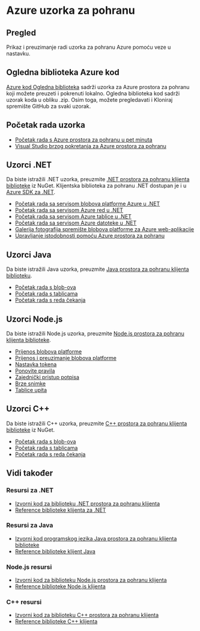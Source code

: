 <properties
    pageTitle="Azure uzorka za pohranu | Microsoft Azure"
    description="Prikaz, preuzmite i pokrenite uzorak koda i aplikacije za Azure prostora za pohranu. Otkrijte Uvod uzorka za blob-ova, redove, tablice i datoteka pomoću biblioteka klijenta za pohranu .NET, Java, Node.js i C++."
    services="storage"
    documentationCenter="na"
    authors="tamram"
    manager="carmonm"
    editor="tysonn" />
<tags
    ms.service="storage"
    ms.devlang="na"
    ms.topic="article"
    ms.tgt_pltfrm="na"
    ms.workload="storage"
    ms.date="09/21/2016"
    ms.author="tamram" />

# <a name="azure-storage-samples"></a>Azure uzorka za pohranu

## <a name="overview"></a>Pregled
Prikaz i preuzimanje radi uzorka za pohranu Azure pomoću veze u nastavku.

## <a name="azure-code-sample-library"></a>Ogledna biblioteka Azure kod

[Azure kod Ogledna biblioteka](https://azure.microsoft.com/documentation/samples/?service=storage) sadrži uzorka za Azure prostora za pohranu koji možete preuzeti i pokrenuti lokalno. Ogledna biblioteka kod sadrži uzorak koda u obliku .zip. Osim toga, možete pregledavati i Kloniraj spremište GitHub za svaki uzorak.

## <a name="getting-started-samples"></a>Početak rada uzorka

* [Početak rada s Azure prostora za pohranu u pet minuta](storage-getting-started-guide.md)
* [Visual Studio brzog pokretanja za Azure prostora za pohranu](https://github.com/Azure/azure-storage-net/tree/master/Samples/GettingStarted/VisualStudioQuickStarts)

## <a name="net-samples"></a>Uzorci .NET

Da biste istražili .NET uzorka, preuzmite [.NET prostora za pohranu klijenta biblioteke](https://www.nuget.org/packages/WindowsAzure.Storage/) iz NuGet. Klijentska biblioteka za pohranu .NET dostupan je i u [Azure SDK za .NET](https://azure.microsoft.com/downloads/).

* [Početak rada sa servisom blobova platforme Azure u .NET](https://azure.microsoft.com/documentation/samples/storage-blob-dotnet-getting-started/)
* [Početak rada sa servisom Azure red u .NET](https://azure.microsoft.com/documentation/samples/storage-queue-dotnet-getting-started/)
* [Početak rada sa servisom Azure tablice u .NET](https://azure.microsoft.com/documentation/samples/storage-table-dotnet-getting-started/)
* [Početak rada sa servisom Azure datoteke u .NET](https://azure.microsoft.com/documentation/samples/storage-file-dotnet-getting-started/)
* [Galerija fotografija spremište blobova platforme za Azure web-aplikacije](https://azure.microsoft.com/documentation/samples/storage-blobs-dotnet-webapp/)
* [Upravljanje istodobnosti pomoću Azure prostora za pohranu](https://code.msdn.microsoft.com/Managing-Concurrency-using-56018114)

## <a name="java-samples"></a>Uzorci Java

Da biste istražili Java uzorka, preuzmite [Java prostora za pohranu klijenta biblioteku](https://github.com/azure/azure-storage-java).

* [Početak rada s blob-ova](https://github.com/Azure/azure-storage-java/tree/master/microsoft-azure-storage-samples/src/com/microsoft/azure/storage/blob/gettingstarted)
* [Početak rada s tablicama](https://github.com/Azure/azure-storage-java/tree/master/microsoft-azure-storage-samples/src/com/microsoft/azure/storage/table/gettingtstarted)
* [Početak rada s reda čekanja](https://github.com/Azure/azure-storage-java/tree/master/microsoft-azure-storage-samples/src/com/microsoft/azure/storage/queue/gettingstarted)

## <a name="nodejs-samples"></a>Uzorci Node.js

Da biste istražili Node.js uzorka, preuzmite [Node.js prostora za pohranu klijenta biblioteke](https://github.com/Azure/azure-storage-node).

* [Prijenos blobova platforme](https://github.com/Azure/azure-storage-node/tree/master/examples/blobuploader)
* [Prijenos i preuzimanje blobova platforme](https://github.com/Azure/azure-storage-node/blob/master/examples/samples/blobuploaddownloadsample.js)
* [Nastavka tokena](https://github.com/Azure/azure-storage-node/blob/master/examples/samples/continuationsample.js)
* [Ponovite pravila](https://github.com/Azure/azure-storage-node/blob/master/examples/samples/retrypolicysample.js)
* [Zajednički pristup potpisa](https://github.com/Azure/azure-storage-node/blob/master/examples/samples/sassample.js)
* [Brze snimke](https://github.com/Azure/azure-storage-node/blob/master/examples/samples/snapshotsample.js)
* [Tablice upita](https://github.com/Azure/azure-storage-node/blob/master/examples/samples/tablequerysample.js)

## <a name="c-samples"></a>Uzorci C++

Da biste istražili C++ uzorka, preuzmite [C++ prostora za pohranu klijenta biblioteke](https://www.nuget.org/packages/wastorage/) iz NuGet.

* [Početak rada s blob-ova](https://github.com/Azure/azure-storage-cpp/tree/master/Microsoft.WindowsAzure.Storage/samples/BlobsGettingStarted)
* [Početak rada s tablicama](https://github.com/Azure/azure-storage-cpp/tree/master/Microsoft.WindowsAzure.Storage/samples/TablesGettingStarted)
* [Početak rada s reda čekanja](https://github.com/Azure/azure-storage-cpp/tree/master/Microsoft.WindowsAzure.Storage/samples/QueuesGettingStarted)

## <a name="see-also"></a>Vidi također

### <a name="net-resources"></a>Resursi za .NET

- [Izvorni kod za biblioteku .NET prostora za pohranu klijenta](https://github.com/Azure/azure-storage-net)
- [Reference biblioteke klijenta za .NET](https://msdn.microsoft.com/library/azure/dn261237.aspx)

### <a name="java-resources"></a>Resursi za Java

- [Izvorni kod programskog jezika Java prostora za pohranu klijenta biblioteke](https://github.com/azure/azure-storage-java)
- [Reference biblioteke klijent Java](http://dl.windowsazure.com/storage/javadoc/)

### <a name="nodejs-resources"></a>Node.js resursi

- [Izvorni kod za biblioteku Node.js prostora za pohranu klijenta](https://github.com/Azure/azure-storage-node)
- [Reference biblioteke Node.js klijenta](http://dl.windowsazure.com/nodestoragedocs/index.html)

### <a name="c-resources"></a>C++ resursi

- [Izvorni kod za biblioteku C++ prostora za pohranu klijenta](https://github.com/Azure/azure-storage-cpp)
- [Reference biblioteke C++ klijenta](http://azure.github.io/azure-storage-cpp/)

